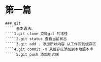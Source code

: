 # 第一篇
``` git如何应用
### git
```` 基本语法:
````1.git clone 克隆git 的路径
`````2.git status 查看当前状态
`````3.git add . 添加所以内容 从工作区到缓存区
````4.git commit -m 从缓存区添加到本地版本库
`````5.git push 添加到远端